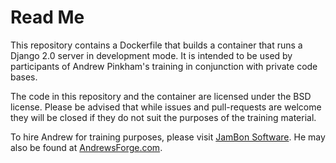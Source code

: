 # Read Me

This repository contains a Dockerfile that builds a container that runs
a Django 2.0 server in development mode. It is intended to be used by
participants of Andrew Pinkham's training in conjunction with private
code bases.

The code in this repository and the container are licensed under the BSD
license. Please be advised that while issues and pull-requests are
welcome they will be closed if they do not suit the purposes of the
training material.

To hire Andrew for training purposes, please visit [JamBon
Software](https://www.jambonsw.com/). He may also be found at
[AndrewsForge.com](http://andrewsforge.com/).
